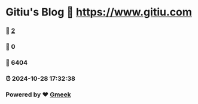 # Gitiu's Blog :link: https://www.gitiu.com 
### :page_facing_up: [2](https://www.gitiu.com/tag.html) 
### :speech_balloon: 0 
### :hibiscus: 6404 
### :alarm_clock: 2024-10-28 17:32:38 
### Powered by :heart: [Gmeek](https://github.com/Meekdai/Gmeek)
